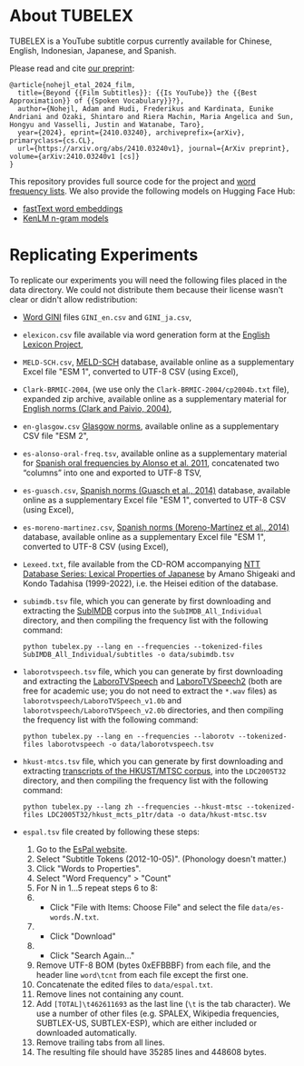 # About TUBELEX

TUBELEX is a YouTube subtitle corpus currently available for Chinese, English, Indonesian, Japanese, and Spanish.

Please read and cite [our preprint](http://arxiv.org/abs/1908.09283):
```
@article{nohejl_etal_2024_film,
  title={Beyond {{Film Subtitles}}: {{Is YouTube}} the {{Best Approximation}} of {{Spoken Vocabulary}}?},
  author={Nohejl, Adam and Hudi, Frederikus and Kardinata, Eunike Andriani and Ozaki, Shintaro and Riera Machin, Maria Angelica and Sun, Hongyu and Vasselli, Justin and Watanabe, Taro},
  year={2024}, eprint={2410.03240}, archiveprefix={arXiv}, primaryclass={cs.CL},
  url={https://arxiv.org/abs/2410.03240v1}, journal={ArXiv preprint}, volume={arXiv:2410.03240v1 [cs]}
}
```

This repository provides full source code for the project and [word frequency lists](frequencies). We also provide the following models on Hugging Face Hub:

- [fastText word embeddings](https://huggingface.co/naist-nlp/tubelex-fasttext)
- [KenLM n-gram models](https://huggingface.co/naist-nlp/tubelex-kenlm)


# Replicating Experiments

To replicate our experiments you will need the following files placed in the data directory. We could not distribute them because their license wasn't clear or didn't allow redistribution:

- [Word GINI](https://sociocom.naist.jp/word-gini-en/) files `GINI_en.csv` and `GINI_ja.csv`,
- `elexicon.csv` file available via word generation form at the [English Lexicon Project](https://elexicon.wustl.edu),
- `MELD-SCH.csv`, [MELD-SCH](https://link.springer.com/article/10.3758/s13428-017-0944-0#Sec13) database, available online as a supplementary Excel file "ESM 1", converted to UTF-8 CSV (using Excel),
- `Clark-BRMIC-2004`, (we use only the `Clark-BRMIC-2004/cp2004b.txt` file), expanded zip archive, available online as a supplementary material for [English norms (Clark and Paivio, 2004)](https://link.springer.com/article/10.3758/BF03195584#SecESM1),
- `en-glasgow.csv` [Glasgow norms](https://link.springer.com/article/10.3758/s13428-018-1099-3#Sec13), available online as a supplementary CSV file "ESM 2",
- `es-alonso-oral-freq.tsv`, available online as a supplementary material for [Spanish oral frequencies by Alonso et al. 2011](https://link.springer.com/article/10.3758/s13428-011-0062-3#SecESM1), concatenated two “columns” into one and exported to UTF-8 TSV,
- `es-guasch.csv`, [Spanish norms (Guasch et al., 2014)](https://link.springer.com/article/10.3758/s13428-015-0684-y#Sec13) database, available online as a supplementary Excel file "ESM 1", converted to UTF-8 CSV (using Excel), 
- `es-moreno-martinez.csv`, [Spanish norms (Moreno-Martínez et al., 2014)](https://link.springer.com/article/10.3758/s13428-013-0435-x#Sec22) database, available online as a supplementary Excel file "ESM 1", converted to UTF-8 CSV (using Excel),
- `Lexeed.txt`, file available from the CD-ROM accompanying [NTT Database Series: Lexical Properties of Japanese](https://ci.nii.ac.jp/ncid/BA44537988) by Amano Shigeaki and Kondo Tadahisa (1999-2022), i.e. the Heisei edition of the database.
- `subimdb.tsv` file, which you can generate by first downloading and extracting the [SubIMDB](https://zenodo.org/records/2552407/files/SubIMDB_All_Individual.tar?download=1) corpus into the `SubIMDB_All_Individual` directory, and then compiling the frequency list with the following command:

    ```python tubelex.py --lang en --frequencies --tokenized-files SubIMDB_All_Individual/subtitles -o data/subimdb.tsv```
    
- `laborotvspeech.tsv` file, which you can generate by first downloading and extracting the [LaboroTVSpeech](https://laboro.ai/activity/column/engineer/eg-laboro-tv-corpus-jp/) and [LaboroTVSpeech2](https://laboro.ai/activity/column/engineer/laborotvspeech2/) (both are free for academic use; you do not need to extract the `*.wav` files) as `laborotvspeech/LaboroTVSpeech_v1.0b` and `laborotvspeech/LaboroTVSpeech_v2.0b` directories, and then compiling the frequency list with the following command:

    ```python tubelex.py --lang en --frequencies --laborotv --tokenized-files laborotvspeech -o data/laborotvspeech.tsv```

- `hkust-mtcs.tsv` file, which you can generate by first downloading and extracting [transcripts of the HKUST/MTSC corpus](https://catalog.ldc.upenn.edu/LDC2005T32), into the `LDC2005T32` directory, and then compiling the frequency list with the following command:

	```python tubelex.py --lang zh --frequencies --hkust-mtsc --tokenized-files LDC2005T32/hkust_mcts_p1tr/data -o data/hkust-mtsc.tsv```

- `espal.tsv` file created by following these steps:
	1. Go to the [EsPal website](https://www.bcbl.eu/databases/espal/).
	2. Select "Subtitle Tokens (2012-10-05)". (Phonology doesn't matter.)
	3. Click "Words to Properties".
	4. Select "Word Frequency" > "Count"
	5. For N in 1...5 repeat steps 6 to 8:
	6. - Click "File with Items: Choose File" and select the file `data/es-words.`*N*`.txt`.
	7. - Click "Download"
	8. - Click "Search Again..."
	9. Remove UTF-8 BOM (bytes 0xEFBBBF) from each file, and the header line `word\tcnt` from each file except the first one.
	10. Concatenate the edited files to `data/espal.txt`.
	11. Remove lines not containing any count.
	11. Add `[TOTAL]\t462611693` as the last line (`\t` is the tab character).
We use a number of other files (e.g. SPALEX, Wikipedia frequencies, SUBTLEX-US, SUBTLEX-ESP), which are either included or downloaded automatically.
	12. Remove trailing tabs from all lines.
	13. The resulting file should have 35285 lines and 448608 bytes.
